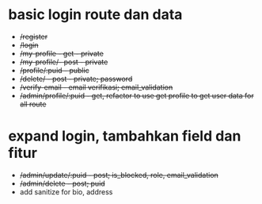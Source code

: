 # basic login route dan data
* ~~/register~~
* ~~/login~~
* ~~/my-profile - get - private~~
* ~~/my-profile/- post - private~~
* ~~/profile/:puid - public~~
* ~~/delete/ - post - private; password~~
* ~~/verify-email - email verifikasi; email_validation~~
* ~~/admin/profile/:puid - get, refactor to use get profile to get user data for all route~~

# expand login, tambahkan field dan fitur
* ~~/admin/update/:puid - post; is_blocked, role, email_validation~~  
* ~~/admin/delete - post; puid~~  
* add sanitize for bio, address 
